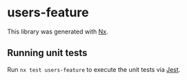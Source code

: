# users-feature

This library was generated with [Nx](https://nx.dev).

## Running unit tests

Run `nx test users-feature` to execute the unit tests via [Jest](https://jestjs.io).
